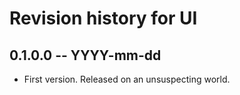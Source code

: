 # Revision history for UI

## 0.1.0.0 -- YYYY-mm-dd

* First version. Released on an unsuspecting world.
